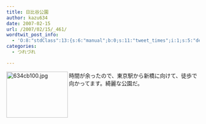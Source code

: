 ```yaml
---
title: 日比谷公園
author: kazu634
date: 2007-02-15
url: /2007/02/15/_461/
wordtwit_post_info:
  - 'O:8:"stdClass":13:{s:6:"manual";b:0;s:11:"tweet_times";i:1;s:5:"delay";i:0;s:7:"enabled";i:1;s:10:"separation";s:2:"60";s:7:"version";s:3:"3.7";s:14:"tweet_template";b:0;s:6:"status";i:2;s:6:"result";a:0:{}s:13:"tweet_counter";i:2;s:13:"tweet_log_ids";a:1:{i:0;i:2793;}s:9:"hash_tags";a:0:{}s:8:"accounts";a:1:{i:0;s:7:"kazu634";}}'
categories:
  - つれづれ

---
```

<div class="section">
<p>
<a href="http://image.blog.livedoor.jp/simoom634/imgs/6/3/634cb100.jpg" onclick="__gaTracker('send', 'event', 'outbound-article', 'http://image.blog.livedoor.jp/simoom634/imgs/6/3/634cb100.jpg', '');" target="_blank"><img width="160" align="left" alt="634cb100.jpg" src="http://image.blog.livedoor.jp/simoom634/imgs/6/3/634cb100-s.jpg" height="120" border="0" class="pict" /></a>時間が余ったので、東京駅から新橋に向けて、徒歩で向かってます。綺麗な公園だ。
</p>
</div>